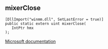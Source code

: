 ## mixerClose

```
[DllImport("winmm.dll", SetLastError = true)]
public static extern uint mixerClose(
   IntPtr hmx
);
```

[Microsoft documentation](link_to_documentation)

